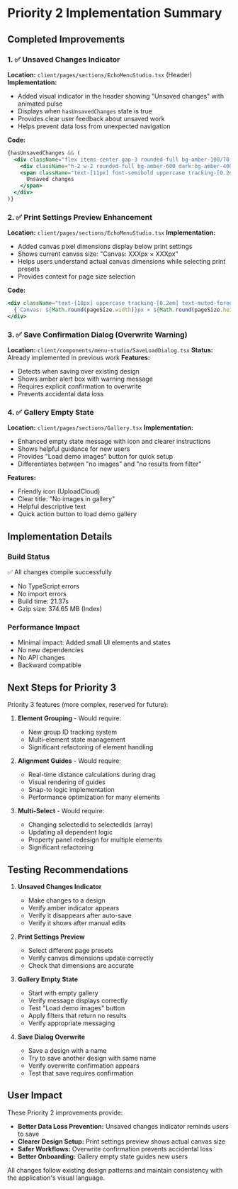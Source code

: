 # Priority 2 Implementation Summary

## Completed Improvements

### 1. ✅ Unsaved Changes Indicator
**Location:** `client/pages/sections/EchoMenuStudio.tsx` (Header)
**Implementation:**
- Added visual indicator in the header showing "Unsaved changes" with animated pulse
- Displays when `hasUnsavedChanges` state is true
- Provides clear user feedback about unsaved work
- Helps prevent data loss from unexpected navigation

**Code:**
```jsx
{hasUnsavedChanges && (
  <div className="flex items-center gap-3 rounded-full bg-amber-100/70 px-3 py-1 dark:bg-amber-500/20">
    <div className="h-2 w-2 rounded-full bg-amber-600 dark:bg-amber-400 animate-pulse" />
    <span className="text-[11px] font-semibold uppercase tracking-[0.2em] text-amber-700 dark:text-amber-200">
      Unsaved changes
    </span>
  </div>
)}
```

### 2. ✅ Print Settings Preview Enhancement
**Location:** `client/pages/sections/EchoMenuStudio.tsx`
**Implementation:**
- Added canvas pixel dimensions display below print settings
- Shows current canvas size: "Canvas: XXXpx × XXXpx"
- Helps users understand actual canvas dimensions while selecting print presets
- Provides context for page size selection

**Code:**
```jsx
<div className="text-[10px] uppercase tracking-[0.2em] text-muted-foreground/70 pt-0.5">
  {`Canvas: ${Math.round(pageSize.width)}px × ${Math.round(pageSize.height)}px`}
</div>
```

### 3. ✅ Save Confirmation Dialog (Overwrite Warning)
**Location:** `client/components/menu-studio/SaveLoadDialog.tsx`
**Status:** Already implemented in previous work
**Features:**
- Detects when saving over existing design
- Shows amber alert box with warning message
- Requires explicit confirmation to overwrite
- Prevents accidental data loss

### 4. ✅ Gallery Empty State
**Location:** `client/pages/sections/Gallery.tsx`
**Implementation:**
- Enhanced empty state message with icon and clearer instructions
- Shows helpful guidance for new users
- Provides "Load demo images" button for quick setup
- Differentiates between "no images" and "no results from filter"

**Features:**
- Friendly icon (UploadCloud)
- Clear title: "No images in gallery"
- Helpful descriptive text
- Quick action button to load demo gallery

## Implementation Details

### Build Status
✅ All changes compile successfully
- No TypeScript errors
- No import errors
- Build time: 21.37s
- Gzip size: 374.65 MB (Index)

### Performance Impact
- Minimal impact: Added small UI elements and states
- No new dependencies
- No API changes
- Backward compatible

## Next Steps for Priority 3

Priority 3 features (more complex, reserved for future):
1. **Element Grouping** - Would require:
   - New group ID tracking system
   - Multi-element state management
   - Significant refactoring of element handling

2. **Alignment Guides** - Would require:
   - Real-time distance calculations during drag
   - Visual rendering of guides
   - Snap-to logic implementation
   - Performance optimization for many elements

3. **Multi-Select** - Would require:
   - Changing selectedId to selectedIds (array)
   - Updating all dependent logic
   - Property panel redesign for multiple elements
   - Significant refactoring

## Testing Recommendations

1. **Unsaved Changes Indicator**
   - Make changes to a design
   - Verify amber indicator appears
   - Verify it disappears after auto-save
   - Verify it shows after manual edits

2. **Print Settings Preview**
   - Select different page presets
   - Verify canvas dimensions update correctly
   - Check that dimensions are accurate

3. **Gallery Empty State**
   - Start with empty gallery
   - Verify message displays correctly
   - Test "Load demo images" button
   - Apply filters that return no results
   - Verify appropriate messaging

4. **Save Dialog Overwrite**
   - Save a design with a name
   - Try to save another design with same name
   - Verify overwrite confirmation appears
   - Test that save requires confirmation

## User Impact

These Priority 2 improvements provide:
- **Better Data Loss Prevention:** Unsaved changes indicator reminds users to save
- **Clearer Design Setup:** Print settings preview shows actual canvas size
- **Safer Workflows:** Overwrite confirmation prevents accidental loss
- **Better Onboarding:** Gallery empty state guides new users

All changes follow existing design patterns and maintain consistency with the application's visual language.
